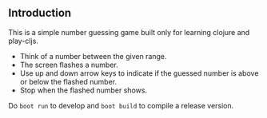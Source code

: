 ## Introduction
This is a simple number guessing game built only for learning clojure and play-cljs. 

* Think of a number between the given range.
* The screen flashes a number.
* Use up and down arrow keys to indicate if the guessed number is above or below the flashed number.
* Stop when the flashed number shows.

Do `boot run` to develop and `boot build` to compile a release version.

